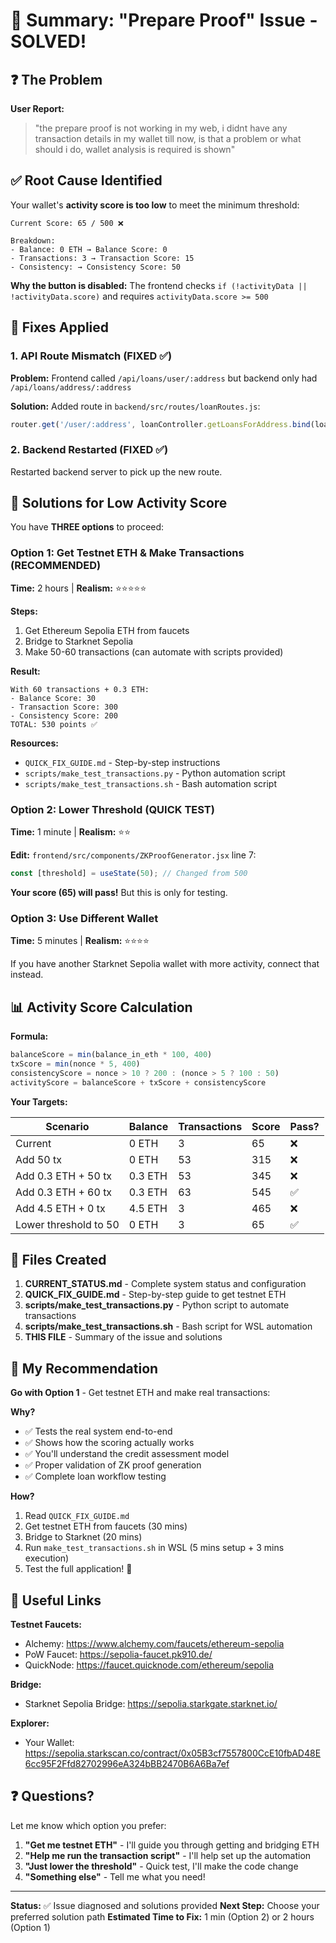 # 🎯 Summary: "Prepare Proof" Issue - SOLVED!

## ❓ The Problem

**User Report:**
> "the prepare proof is not working in my web, i didnt have any transaction details in my wallet till now, is that a problem or what should i do, wallet analysis is required is shown"

## ✅ Root Cause Identified

Your wallet's **activity score is too low** to meet the minimum threshold:

```
Current Score: 65 / 500 ❌

Breakdown:
- Balance: 0 ETH → Balance Score: 0
- Transactions: 3 → Transaction Score: 15
- Consistency: → Consistency Score: 50
```

**Why the button is disabled:**
The frontend checks `if (!activityData || !activityData.score)` and requires `activityData.score >= 500`

## 🔧 Fixes Applied

### 1. API Route Mismatch (FIXED ✅)
**Problem:** Frontend called `/api/loans/user/:address` but backend only had `/api/loans/address/:address`

**Solution:** Added route in `backend/src/routes/loanRoutes.js`:
```javascript
router.get('/user/:address', loanController.getLoansForAddress.bind(loanController));
```

### 2. Backend Restarted (FIXED ✅)
Restarted backend server to pick up the new route.

## 🚀 Solutions for Low Activity Score

You have **THREE options** to proceed:

### Option 1: Get Testnet ETH & Make Transactions (RECOMMENDED)
**Time:** 2 hours | **Realism:** ⭐⭐⭐⭐⭐

**Steps:**
1. Get Ethereum Sepolia ETH from faucets
2. Bridge to Starknet Sepolia
3. Make 50-60 transactions (can automate with scripts provided)

**Result:**
```
With 60 transactions + 0.3 ETH:
- Balance Score: 30
- Transaction Score: 300
- Consistency Score: 200
TOTAL: 530 points ✅
```

**Resources:**
- `QUICK_FIX_GUIDE.md` - Step-by-step instructions
- `scripts/make_test_transactions.py` - Python automation script
- `scripts/make_test_transactions.sh` - Bash automation script

### Option 2: Lower Threshold (QUICK TEST)
**Time:** 1 minute | **Realism:** ⭐⭐

**Edit:** `frontend/src/components/ZKProofGenerator.jsx` line 7:
```javascript
const [threshold] = useState(50); // Changed from 500
```

**Your score (65) will pass!** But this is only for testing.

### Option 3: Use Different Wallet
**Time:** 5 minutes | **Realism:** ⭐⭐⭐⭐

If you have another Starknet Sepolia wallet with more activity, connect that instead.

## 📊 Activity Score Calculation

**Formula:**
```javascript
balanceScore = min(balance_in_eth * 100, 400)
txScore = min(nonce * 5, 400)
consistencyScore = nonce > 10 ? 200 : (nonce > 5 ? 100 : 50)
activityScore = balanceScore + txScore + consistencyScore
```

**Your Targets:**

| Scenario | Balance | Transactions | Score | Pass? |
|----------|---------|--------------|-------|-------|
| Current | 0 ETH | 3 | 65 | ❌ |
| Add 50 tx | 0 ETH | 53 | 315 | ❌ |
| Add 0.3 ETH + 50 tx | 0.3 ETH | 53 | 345 | ❌ |
| Add 0.3 ETH + 60 tx | 0.3 ETH | 63 | 545 | ✅ |
| Add 4.5 ETH + 0 tx | 4.5 ETH | 3 | 465 | ❌ |
| Lower threshold to 50 | 0 ETH | 3 | 65 | ✅ |

## 📝 Files Created

1. **CURRENT_STATUS.md** - Complete system status and configuration
2. **QUICK_FIX_GUIDE.md** - Step-by-step guide to get testnet ETH
3. **scripts/make_test_transactions.py** - Python script to automate transactions
4. **scripts/make_test_transactions.sh** - Bash script for WSL automation
5. **THIS FILE** - Summary of the issue and solutions

## 🎯 My Recommendation

**Go with Option 1** - Get testnet ETH and make real transactions:

**Why?**
- ✅ Tests the real system end-to-end
- ✅ Shows how the scoring actually works
- ✅ You'll understand the credit assessment model
- ✅ Proper validation of ZK proof generation
- ✅ Complete loan workflow testing

**How?**
1. Read `QUICK_FIX_GUIDE.md`
2. Get testnet ETH from faucets (30 mins)
3. Bridge to Starknet (20 mins)
4. Run `make_test_transactions.sh` in WSL (5 mins setup + 3 mins execution)
5. Test the full application! 🎉

## 🔗 Useful Links

**Testnet Faucets:**
- Alchemy: https://www.alchemy.com/faucets/ethereum-sepolia
- PoW Faucet: https://sepolia-faucet.pk910.de/
- QuickNode: https://faucet.quicknode.com/ethereum/sepolia

**Bridge:**
- Starknet Sepolia Bridge: https://sepolia.starkgate.starknet.io/

**Explorer:**
- Your Wallet: https://sepolia.starkscan.co/contract/0x05B3cf7557800CcE10fbAD48E6cc95F2Ffd82702996eA324bBB2470B6A6Ba7ef

## ❓ Questions?

Let me know which option you prefer:

1. **"Get me testnet ETH"** - I'll guide you through getting and bridging ETH
2. **"Help me run the transaction script"** - I'll help set up the automation
3. **"Just lower the threshold"** - Quick test, I'll make the code change
4. **"Something else"** - Tell me what you need!

---

**Status:** ✅ Issue diagnosed and solutions provided
**Next Step:** Choose your preferred solution path
**Estimated Time to Fix:** 1 min (Option 2) or 2 hours (Option 1)
